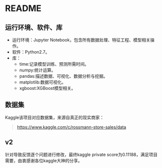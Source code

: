 # README

## 运行环境、软件、库

* 运行环境：Jupyter Notebook，包含所有数据处理、特征工程、模型相关操作。
* 软件：Python2.7。
* 库：
  * time:记录模型训练、预测所需时间。
  * numpy:统计运算。
  * pandas:描述数据、可视化、数据分析与挖掘。
  * matplotlib:数据可视化。
  * xgboost:XGBoost模型相关。

## 数据集

Kaggle该项目对应数据集，来源自真正的现实商家：
> https://www.kaggle.com/c/rossmann-store-sales/data

## v2
针对导致反馈逐个问题进行修改，最终kaggle private score为0.11188，满足项目需要，由衷感谢各位kaggle大神的分享。
